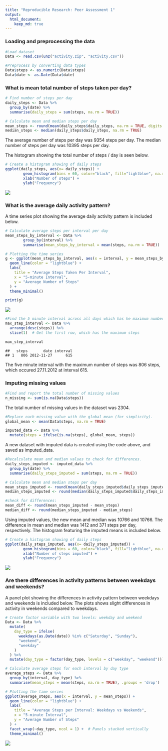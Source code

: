 ```yaml
---
title: "Reproducible Research: Peer Assessment 1"
output: 
  html_document:
    keep_md: true
---
```


### Loading and preprocessing the data

``` r
#Load dataset
Data <- read.csv(unz("activity.zip", "activity.csv"))

#Preprocess by converting data types
Data$steps <- as.numeric(Data$steps)
Data$date <- as.Date(Data$date)
```

### What is mean total number of steps taken per day?

``` r
# Find number of steps per day
daily_steps <- Data %>%
  group_by(date) %>%
  summarise(daily_steps = sum(steps, na.rm = TRUE))

# Calculate mean and median steps per day
mean_steps <- round(mean(daily_steps$daily_steps, na.rm = TRUE, digits = 0))
median_steps <- median(daily_steps$daily_steps, na.rm = TRUE)
```
The average number of steps per day was 9354 steps per day. The median number of steps per day was 10395 steps per day.

The histogram showing the total number of steps / day is seen below.

``` r
# Create a histogram showing of daily steps
ggplot(daily_steps, aes(x= daily_steps)) +
        geom_histogram(bins = 60, color="black", fill="lightblue", na.rm = TRUE)+
        xlab("Number of steps") +
        ylab("Frequency")
```

![](PA1_template_files/figure-html/unnamed-chunk-4-1.png)<!-- -->

### What is the average daily activity pattern?
A time series plot showing the average daily activity pattern is included below.


``` r
# Calculate average steps per interval per day
mean_steps_by_interval <- Data %>% 
        group_by(interval) %>% 
        summarise(mean_steps_by_interval = mean(steps, na.rm = TRUE))

# Plotting the time series
g <- ggplot(mean_steps_by_interval, aes(x = interval, y = mean_steps_by_interval)) +
  geom_line(color = "lightblue") + 
  labs(
    title = "Average Steps Taken Per Interval",
    x = "5-minute Interval",
    y = "Average Number of Steps"
  ) +
  theme_minimal()

print(g)
```

![](PA1_template_files/figure-html/unnamed-chunk-5-1.png)<!-- -->


``` r
#Find the 5 minute interval across all days which has he maximum number of steps.
max_step_interval <- Data %>%
  arrange(desc(steps)) %>%
  slice(1)  # Get the first row, which has the maximum steps

max_step_interval
```

```
##   steps       date interval
## 1   806 2012-11-27      615
```

The five minute interval with the maximum number of steps was 806 steps, which occured 27.11.2012 at interval 615. 

### Imputing missing values

``` r
#Find and report the total number of missing values
n_missing <- sum(is.na(Data$steps))
```

The total number of missing values in the dataset was 2304. 


``` r
#Replace each missing value with the global mean (for simplicity).
global_mean <- mean(Data$steps, na.rm = TRUE)

imputed_data <- Data %>%
  mutate(steps = ifelse(is.na(steps), global_mean, steps))
```

A new dataset with imputed data is created using the code above, and saved as imputed_data.


``` r
#Recalculate mean and median values to check for differences.
daily_steps_imputed <- imputed_data %>%
  group_by(date) %>%
  summarise(daily_steps_imputed = sum(steps, na.rm = TRUE))

# Calculate mean and median steps per day
mean_steps_imputed <- round(mean(daily_steps_imputed$daily_steps_imputed, na.rm = TRUE, digits = 0))
median_steps_imputed <- round(median(daily_steps_imputed$daily_steps_imputed, na.rm = TRUE))

#check for differences:
mean_diff <- round(mean_steps_imputed - mean_steps)
median_diff <- round(median_steps_imputed - median_steps)
```

Using imputed values, the new mean and median was 10766 and 10766. The difference in mean and median was 1412 and 371 steps per day, respectively. The histogram featuring the imputed means is included below.


``` r
# Create a histogram showing of daily steps
ggplot(daily_steps_imputed, aes(x= daily_steps_imputed)) +
        geom_histogram(bins = 60, color="black", fill="lightblue", na.rm = TRUE)+
        xlab("Number of steps imputed") +
        ylab("Frequency")
```

![](PA1_template_files/figure-html/unnamed-chunk-10-1.png)<!-- -->

### Are there differences in activity patterns between weekdays and weekends?

A panel plot showing the differences in activity pattern between weekdays and weekends is included below. The plots shows slight differences in activity in weekends compared to weekdays. 


``` r
# Create factor variable with two levels: weekday and weekend
Data <- Data %>% 
  mutate(
    day_type = ifelse(
      weekdays(as.Date(date)) %in% c("Saturday", "Sunday"),
      "weekend",
      "weekday"
    )
  ) %>%
  mutate(day_type = factor(day_type, levels = c("weekday", "weekend")))

# Calculate average steps for each interval by day type
average_steps <- Data %>%
  group_by(interval, day_type) %>%
  summarise(mean_steps = mean(steps, na.rm = TRUE), .groups = 'drop')

# Plotting the time series
ggplot(average_steps, aes(x = interval, y = mean_steps)) +
  geom_line(color = "lightblue") +
  labs(
    title = "Average Steps per Interval: Weekdays vs Weekends",
    x = "5-minute Interval",
    y = "Average Number of Steps"
  ) +
  facet_wrap(~day_type, ncol = 1) +  # Panels stacked vertically
  theme_minimal()
```

![](PA1_template_files/figure-html/unnamed-chunk-11-1.png)<!-- -->
